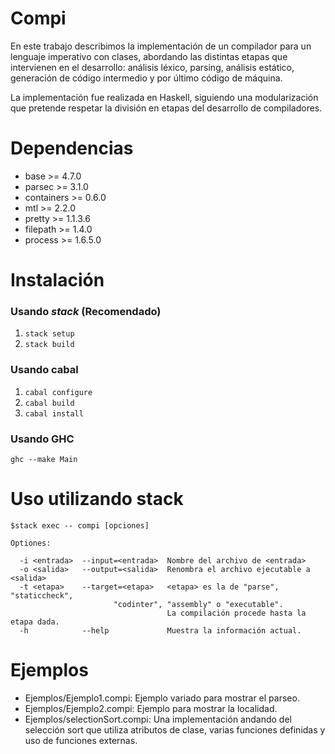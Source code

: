 Compi
=====

En este trabajo describimos la implementación de un compilador para
un lenguaje imperativo con clases, abordando las distintas etapas que
intervienen en el desarrollo: análisis léxico, parsing, análisis estático,
generación de código intermedio y por último código de máquina.

La implementación fue realizada en Haskell, siguiendo una modularización
que pretende respetar la división en etapas del desarrollo de compiladores.

# Dependencias

* base       >= 4.7.0
* parsec     >= 3.1.0
* containers >= 0.6.0
* mtl        >= 2.2.0
* pretty     >= 1.1.3.6
* filepath   >= 1.4.0
* process    >= 1.6.5.0

# Instalación

### Usando *stack* (Recomendado)

1. `stack setup`
2. `stack build`

### Usando cabal

1. `cabal configure`
2. `cabal build`
3. `cabal install`

### Usando GHC

`ghc --make Main`

# Uso utilizando stack

```
$stack exec -- compi [opciones]

Optiones: 

  -i <entrada>  --input=<entrada>  Nombre del archivo de <entrada>
  -o <salida>   --output=<salida>  Renombra el archivo ejecutable a <salida>
  -t <etapa>    --target=<etapa>   <etapa> es la de "parse", "staticcheck",
     				   "codinter", "assembly" o "executable".
                                   La compilación procede hasta la etapa dada.
  -h            --help             Muestra la información actual.
```

# Ejemplos

* Ejemplos/Ejemplo1.compi: Ejemplo variado para mostrar el parseo.
* Ejemplos/Ejemplo2.compi: Ejemplo para mostrar la localidad.
* Ejemplos/selectionSort.compi: Una implementación andando del selección
  sort que utiliza atributos de clase, varias funciones definidas y uso
  de funciones externas.

